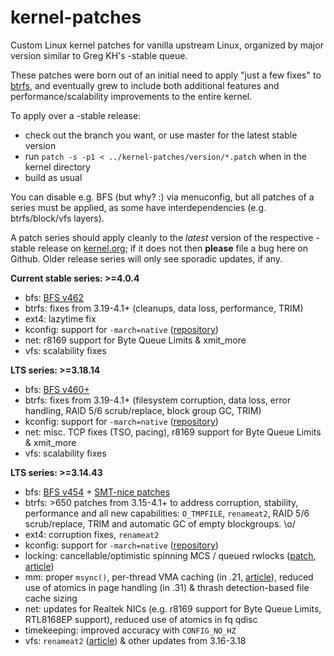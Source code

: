 kernel-patches
==============

Custom Linux kernel patches for vanilla upstream Linux, organized by major
version similar to Greg KH's -stable queue.

These patches were born out of an initial need to apply "just a few fixes"
to [btrfs](https://btrfs.wiki.kernel.org/), and eventually grew to include both
additional features and performance/scalability improvements to the entire kernel.

To apply over a -stable release:

- check out the branch you want, or use master for the latest stable version
- run `patch -s -p1 < ../kernel-patches/version/*.patch` when in the kernel directory
- build as usual

You can disable e.g. BFS (but why? :) via menuconfig, but all patches of a series
must be applied, as some have interdependencies (e.g. btrfs/block/vfs layers).

A patch series should apply cleanly to the *latest* version of the respective -stable
release on [kernel.org](https://www.kernel.org/); if it does not then **please** file
a bug here on Github. Older release series will only see sporadic updates, if any.


**Current stable series: >=4.0.4**

- bfs: [BFS v462](http://ck-hack.blogspot.com/2015/04/bfs-462-linux-40-ck1.html)
- btrfs: fixes from 3.19-4.1+ (cleanups, data loss, performance, TRIM)
- ext4: lazytime fix
- kconfig: support for `-march=native` ([repository](https://github.com/graysky2/kernel_gcc_patch))
- net: r8169 support for Byte Queue Limits & xmit_more
- vfs: scalability fixes


**LTS series: >=3.18.14**

- bfs: [BFS v460+](http://ck-hack.blogspot.de/2014/12/bfs-460-linux-318-ck1.html)
- btrfs: fixes from 3.19-4.1+ (filesystem corruption, data loss, error handling, RAID 5/6 scrub/replace, block group GC, TRIM)
- kconfig: support for `-march=native` ([repository](https://github.com/graysky2/kernel_gcc_patch))
- net: misc. TCP fixes (TSO, pacing), r8169 support for Byte Queue Limits & xmit_more
- vfs: scalability fixes


**LTS series: >=3.14.43**

- bfs: [BFS v454](http://ck-hack.blogspot.de/2014/08/bfs-453454455456-and-316-ck2.html) + [SMT-nice patches](http://ck-hack.blogspot.de/2014/08/smthyperthreading-nice-and-scheduling.html)
- btrfs: >650 patches from 3.15-4.1+ to address corruption, stability, performance and all new capabilities: `O_TMPFILE`, `renameat2`, RAID 5/6 scrub/replace, TRIM and automatic GC of empty blockgroups. \o/
- ext4: corruption fixes, `renameat2`
- kconfig: support for `-march=native` ([repository](https://github.com/graysky2/kernel_gcc_patch))
- locking: cancellable/optimistic spinning MCS / queued rwlocks ([patch](http://bit.ly/Xq41R6), [article]( http://lwn.net/Articles/590243/))
- mm: proper `msync()`, per-thread VMA caching (in .21, [article](http://lwn.net/Articles/589475/)), reduced use of atomics in page handling (in .31) & thrash detection-based file cache sizing
- net: updates for Realtek NICs (e.g. r8169 support for Byte Queue Limits, RTL8168EP support), reduced use of atomics in fq qdisc
- timekeeping: improved accuracy with `CONFIG_NO_HZ`
- vfs: `renameat2` ([article](http://lwn.net/Articles/592952/)) & other updates from 3.16-3.18

